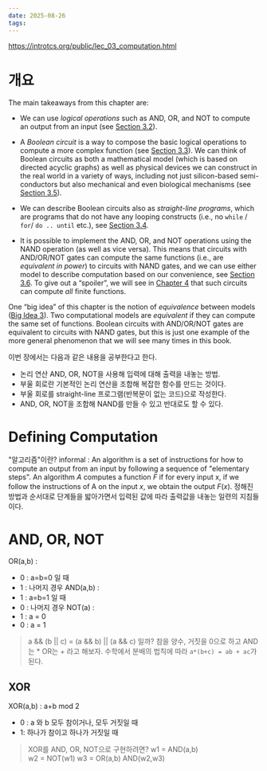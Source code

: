 ```yaml
---
date: 2025-08-26
tags:
---
```

https://introtcs.org/public/lec_03_computation.html
# 개요

The main takeaways from this chapter are:

- We can use _logical operations_ such as AND, OR, and NOT to compute an output from an input (see [Section 3.2](https://introtcs.org/public/lec_03_computation.html#andornotsec)).
    
- A _Boolean circuit_ is a way to compose the basic logical operations to compute a more complex function (see [Section 3.3](https://introtcs.org/public/lec_03_computation.html#booleancircuitsec)). We can think of Boolean circuits as both a mathematical model (which is based on directed acyclic graphs) as well as physical devices we can construct in the real world in a variety of ways, including not just silicon-based semi-conductors but also mechanical and even biological mechanisms (see [Section 3.5](https://introtcs.org/public/lec_03_computation.html#physicalimplementationsec)).
    
- We can describe Boolean circuits also as _straight-line programs_, which are programs that do not have any looping constructs (i.e., no `while` / `for`/ `do .. until` etc.), see [Section 3.4](https://introtcs.org/public/lec_03_computation.html#starightlineprogramsec).
    
- It is possible to implement the AND, OR, and NOT operations using the NAND operation (as well as vice versa). This means that circuits with AND/OR/NOT gates can compute the same functions (i.e., are _equivalent in power_) to circuits with NAND gates, and we can use either model to describe computation based on our convenience, see [Section 3.6](https://introtcs.org/public/lec_03_computation.html#nandsec). To give out a “spoiler”, we will see in [Chapter 4](https://introtcs.org/public/lec_03a_computing_every_function.html#finiteuniversalchap) that such circuits can compute _all_ finite functions.
    

One “big idea” of this chapter is the notion of _equivalence_ between models ([Big Idea 3](https://introtcs.org/public/lec_03_computation.html#equivalencemodels)). Two computational models are _equivalent_ if they can compute the same set of functions. Boolean circuits with AND/OR/NOT gates are equivalent to circuits with NAND gates, but this is just one example of the more general phenomenon that we will see many times in this book.

이번 장에서는 다음과 같은 내용을 공부한다고 한다.
- 논리 연산 AND, OR, NOT을 사용해 입력에 대해 출력을 내놓는 방법.
- 부울 회로란 기본적인 논리 연산을 조합해 복잡한 함수를 만드는 것이다.
- 부울 회로를 straight-line 프로그램(반복문이 없는 코드)으로 작성한다.
- AND, OR, NOT을 조합해 NAND를 만들 수 있고 반대로도 할 수 있다.

# Defining Computation

"알고리즘"이란? 
informal : An algorithm is a set of instructions for how to compute an output from an input by following a sequence of "elementary steps".
An algorithm $A$ computes a function $F$ if for every input x, if we follow the instructions of A on the input $x$, we obtain the output $F(x)$.
정해진 방법과 순서대로 단계들을 밟아가면서 입력된 값에 따라 출력값을 내놓는 일련의 지침들이다.

# AND, OR, NOT

OR(a,b) : 
- 0 : a=b=0 일 때
- 1 : 나머지 경우
AND(a,b) : 
- 1 : a=b=1 일 때
- 0 : 나머지 경우
NOT(a) : 
- 1 : a = 0
- 0 : a = 1

> a && (b || c) = (a && b) || (a && c) 일까?
> 참을 양수, 거짓을 0으로 하고 AND는 * OR는 + 라고 해보자.
> 수학에서 분배의 법칙에 따라 `a*(b+c) = ab + ac`가 된다.

## XOR

XOR(a,b) : a+b mod 2 
- 0 : a 와 b 모두 참이거나, 모두 거짓일 때
- 1: 하나가 참이고 하나가 거짓일 때

> XOR를 AND, OR, NOT으로 구현하려면?
w1 = AND(a,b)  
w2 = NOT(w1) 
w3 = OR(a,b)
AND(w2,w3) 


